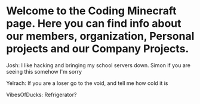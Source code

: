 # Welcome to the Coding Minecraft page. Here you can find info about our members, organization, Personal projects and our Company Projects.


Josh: I like hacking and bringing my school servers down. Simon if you are seeing this somehow I'm sorry  

Yelrach: If you are a loser go to the void, and tell me how cold it is

VibesOfDucks: Refrigerator?
